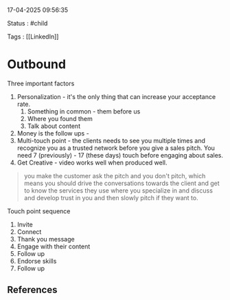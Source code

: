 17-04-2025 09:56:35

Status : #child

Tags : [[LinkedIn]]
# Outbound

Three important factors
1. Personalization - it's the only thing that can increase your acceptance rate.
	1. Something in common - them before us
	2. Where you found them 
	3. Talk about content
2. Money is the follow ups -  
3. Multi-touch point - the clients needs to see you multiple times and recognize you as a trusted network before you give a sales pitch. You need 7 (previously) - 17 (these days) touch before engaging about sales.
4. Get Creative - video works well when produced well.

> you make the customer ask the pitch and you don't pitch, which means you should drive the conversations towards the client and get to know the services they use where you specialize in and discuss and develop trust in you and then slowly pitch if they want to.

Touch point sequence

1. Invite
2. Connect
3. Thank you message
4. Engage with their content
5. Follow up
6. Endorse skills
7. Follow up 
## References


